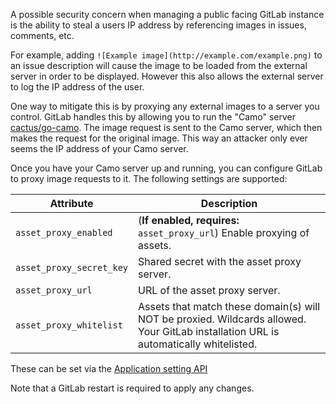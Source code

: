 A possible security concern when managing a public facing GitLab instance is
the ability to steal a users IP address by referencing images in issues, comments, etc.

For example, adding `![Example image](http://example.com/example.png)` to
an issue description will cause the image to be loaded from the external
server in order to be displayed.  However this also allows the external server
to log the IP address of the user.

One way to mitigate this is by proxying any external images to a server you
control.  GitLab handles this by allowing you to run the "Camo" server
[cactus/go-camo](https://github.com/cactus/go-camo#how-it-works).
The image request is sent to the Camo server, which then makes the request for
the original image.  This way an attacker only ever seems the IP address
of your Camo server.

Once you have your Camo server up and running, you can configure GitLab to
proxy image requests to it.  The following settings are supported:

| Attribute                | Description |
| ------------------------ | ----------- |
| `asset_proxy_enabled`    | (**If enabled, requires:** `asset_proxy_url`) Enable proxying of assets. |
| `asset_proxy_secret_key` | Shared secret with the asset proxy server. |
| `asset_proxy_url`        | URL of the asset proxy server. |
| `asset_proxy_whitelist`  | Assets that match these domain(s) will NOT be proxied. Wildcards allowed. Your GitLab installation URL is automatically whitelisted. |

These can be set via the [Application setting API](../api/settings.md)

Note that a GitLab restart is required to apply any changes.
